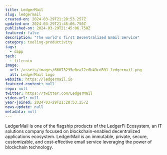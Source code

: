 ```yaml
---
title: LedgerMail
slug: ledgermail
created-on: 2024-03-29T21:28:53.257Z
updated-on: 2024-03-29T21:45:06.750Z
published-on: 2024-03-29T21:45:06.750Z
featured: false
description: "The world's first Decentralized Email Service"
category: tooling-productivity
tags:
  - dapp
tech:
  - filecoin
image:
  url: /assets/images/66073295e0ea12e6b43cd691_ledgermail.png
  alt: LedgerMail Logo
website: https://ledgermail.io
featured-content: null
repo: null
twitter: https://twitter.com/LedgerMail
video-url: null
year-joined: 2024-03-29T21:28:53.257Z
news-update: null
metadata: null
---
```


LedgerMail is one of the flagship products of the LedgerFi Ecosystem, an IT solutions company focused on blockchain-enabled decentralized applications ecosystem. LedgerMail is an immutable, private, secure, customizable, and cost-effective email service leveraging the power of blockchain technology.
